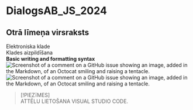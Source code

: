 # DialogsAB_JS_2024
## Otrā līmeņa virsraksts
Elektroniska klade  
Klades aizpildīšana  
**Basic writing and formatting syntax**    
![Screenshot of a comment on a GitHub issue showing an image, added in the Markdown, of an Octocat smiling and raising a tentacle.](https://myoctocat.com/assets/images/base-octocat.svg)    
![Screenshot of a comment on a GitHub issue showing an image, added in the Markdown, of an Octocat smiling and raising a tentacle.](https://encrypted-tbn0.gstatic.com/images?q=tbn:ANd9GcT5vIjxSm1Wb8sqMmAyzXRZ_PC_0_c42Wb5Ig&s)
> [!PIEZīMES]  
> ATTĒLU LIETOŠANA VISUAL STUDIO CODE.  
